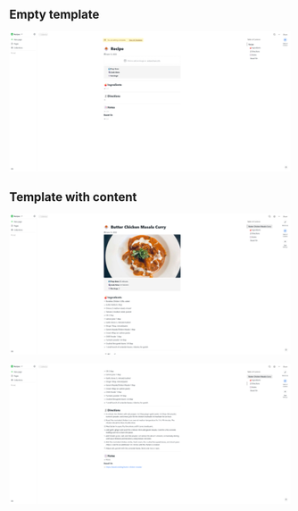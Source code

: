 ## Empty template

![](images/template.png)

## Template with content

![](images/content.png)

![](images/content2.png)
